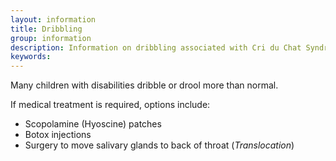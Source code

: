 ```yaml
---
layout: information
title: Dribbling
group: information
description: Information on dribbling associated with Cri du Chat Syndrome
keywords:
---
```


Many children with disabilities dribble or drool more than normal.

If medical treatment is required, options include:

* Scopolamine (Hyoscine) patches
* Botox injections
* Surgery to move salivary glands to back of throat (*Translocation*)